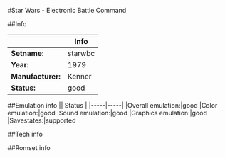 #Star Wars - Electronic Battle Command

##Info

||Info|
|-----|-----|
|**Setname:**|starwbc
|**Year:**|1979
|**Manufacturer:**|Kenner
|**Status:**|good

##Emulation info
|| Status |
|-----|-----|
|Overall emulation:|good
|Color emulation:|good
|Sound emulation:|good
|Graphics emulation:|good
|Savestates:|supported

##Tech info

##Romset info

<!--- START OF EDITED COMMENT DO NOT TOUCH TEXT ABOVE-->
